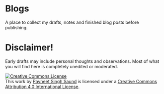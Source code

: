 # Blogs
A place to collect my drafts, notes and finished blog posts before publishing.

# Disclaimer!
Early drafts may include personal thoughts and observations. Most of what you will find here is completely unedited or moderated.

<a rel="license" href="http://creativecommons.org/licenses/by/4.0/"><img alt="Creative Commons License" style="border-width:0" src="https://i.creativecommons.org/l/by/4.0/88x31.png" /></a><br />This work by <a xmlns:cc="http://creativecommons.org/ns#" href="codingwithempathy.com" property="cc:attributionName" rel="cc:attributionURL">Pavneet Singh Saund</a> is licensed under a <a rel="license" href="http://creativecommons.org/licenses/by/4.0/">Creative Commons Attribution 4.0 International License</a>.
